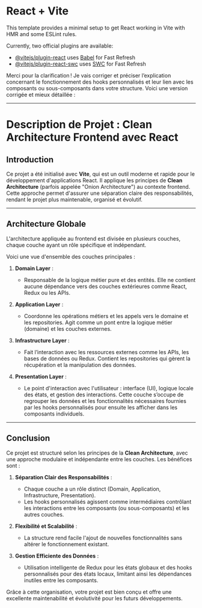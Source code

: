# React + Vite

This template provides a minimal setup to get React working in Vite with HMR and some ESLint rules.

Currently, two official plugins are available:

- [@vitejs/plugin-react](https://github.com/vitejs/vite-plugin-react/blob/main/packages/plugin-react/README.md) uses [Babel](https://babeljs.io/) for Fast Refresh
- [@vitejs/plugin-react-swc](https://github.com/vitejs/vite-plugin-react-swc) uses [SWC](https://swc.rs/) for Fast Refresh


Merci pour la clarification ! Je vais corriger et préciser l’explication concernant le fonctionnement des hooks personnalisés et leur lien avec les composants ou sous-composants dans votre structure. Voici une version corrigée et mieux détaillée :

---

# **Description de Projet : Clean Architecture Frontend avec React**

## **Introduction**

Ce projet a été initialisé avec **Vite**, qui est un outil moderne et rapide pour le développement d'applications React. Il applique les principes de **Clean Architecture** (parfois appelée "Onion Architecture") au contexte frontend. Cette approche permet d'assurer une séparation claire des responsabilités, rendant le projet plus maintenable, organisé et évolutif.

---

## **Architecture Globale**

L'architecture appliquée au frontend est divisée en plusieurs couches, chaque couche ayant un rôle spécifique et indépendant. 

Voici une vue d'ensemble des couches principales :

1. **Domain Layer** :
   - Responsable de la logique métier pure et des entités. Elle ne contient aucune dépendance vers des couches extérieures comme React, Redux ou les APIs.

2. **Application Layer** :
   - Coordonne les opérations métiers et les appels vers le domaine et les repositories. Agit comme un pont entre la logique métier (domaine) et les couches externes.

3. **Infrastructure Layer** :
   - Fait l’interaction avec les ressources externes comme les APIs, les bases de données ou Redux. Contient les repositories qui gèrent la récupération et la manipulation des données.

4. **Presentation Layer** :
   - Le point d'interaction avec l'utilisateur : interface (UI), logique locale des états, et gestion des interactions. Cette couche s’occupe de regrouper les données et les fonctionnalités nécessaires fournies par les hooks personnalisés pour ensuite les afficher dans les composants individuels.

---


## **Conclusion**

Ce projet est structuré selon les principes de la **Clean Architecture**, avec une approche modulaire et indépendante entre les couches. Les bénéfices sont :

1. **Séparation Clair des Responsabilités** :
   - Chaque couche a un rôle distinct (Domain, Application, Infrastructure, Presentation).
   - Les hooks personnalisés agissent comme intermédiaires contrôlant les interactions entre les composants (ou sous-composants) et les autres couches.

2. **Flexibilité et Scalabilité** :
   - La structure rend facile l'ajout de nouvelles fonctionnalités sans altérer le fonctionnement existant.

3. **Gestion Efficiente des Données** :
   - Utilisation intelligente de Redux pour les états globaux et des hooks personnalisés pour des états locaux, limitant ainsi les dépendances inutiles entre les composants.

Grâce à cette organisation, votre projet est bien conçu et offre une excellente maintenabilité et évolutivité pour les futurs développements.